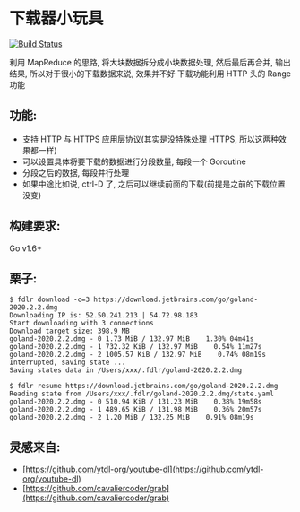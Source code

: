 下载器小玩具
==================

[![Build Status](https://github.com/zion-chuu/fdlr/actions/workflows/go.yml/badge.svg?branch=main)](https://github.com/zion-chuu/fdlr/actions)

利用 MapReduce 的思路, 将大块数据拆分成小块数据处理, 然后最后再合并, 输出结果, 所以对于很小的下载数据来说, 效果并不好
下载功能利用 HTTP 头的 Range 功能

## 功能:
* 支持 HTTP 与 HTTPS 应用层协议(其实是没特殊处理 HTTPS, 所以这两种效果都一样)
* 可以设置具体将要下载的数据进行分段数量, 每段一个 Goroutine
* 分段之后的数据, 每段并行处理
* 如果中途比如说, ctrl-D 了, 之后可以继续前面的下载(前提是之前的下载位置没变)

## 构建要求:
Go v1.6+

## 栗子:
```
$ fdlr download -c=3 https://download.jetbrains.com/go/goland-2020.2.2.dmg
Downloading IP is: 52.50.241.213 | 54.72.98.183
Start downloading with 3 connections 
Download target size: 398.9 MB
goland-2020.2.2.dmg - 0 1.73 MiB / 132.97 MiB    1.30% 04m41s                                          
goland-2020.2.2.dmg - 1 732.32 KiB / 132.97 MiB    0.54% 11m27s                                        
goland-2020.2.2.dmg - 2 1005.57 KiB / 132.97 MiB    0.74% 08m19s                                       
Interrupted, saving state ... 
Saving states data in /Users/xxx/.fdlr/goland-2020.2.2.dmg
```

```
$ fdlr resume https://download.jetbrains.com/go/goland-2020.2.2.dmg
Reading state from /Users/xxx/.fdlr/goland-2020.2.2.dmg/state.yaml
goland-2020.2.2.dmg - 0 510.94 KiB / 131.23 MiB    0.38% 19m58s                                        
goland-2020.2.2.dmg - 1 489.65 KiB / 131.98 MiB    0.36% 20m57s                                        
goland-2020.2.2.dmg - 2 1.20 MiB / 132.25 MiB    0.91% 08m19s
```

## 灵感来自:
- [https://github.com/ytdl-org/youtube-dl](https://github.com/ytdl-org/youtube-dl)
- [https://github.com/cavaliercoder/grab](https://github.com/cavaliercoder/grab)
